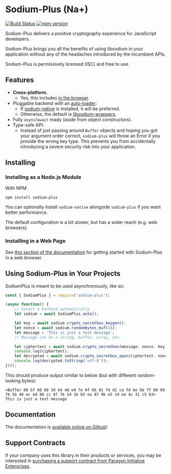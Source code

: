 # Sodium-Plus (Na+)

[![Build Status](https://github.com/paragonie/sodium-plus/workflows/CI/badge.svg)](https://github.com/paragonie/sodium-plus/actions?workflow=CI)
[![npm version](https://img.shields.io/npm/v/sodium-plus.svg)](https://npm.im/sodium-plus)

Sodium-Plus delivers a positive cryptography experience for JavaScript developers.

Sodium-Plus brings you all the benefits of using libsodium in your application
without any of the headaches introduced by the incumbent APIs.

Sodium-Plus is permissively licensed (ISC) and free to use.

## Features

* **Cross-platform.**
  * Yes, this includes [in the browser](docs/getting-started.md#sodium-plus-in-the-browser).
* Pluggable backend with an [auto-loader](docs/getting-started.md):
  * If [sodium-native](https://github.com/sodium-friends/sodium-native)
    is installed, it will be preferred.
  * Otherwise, the default is [libsodium-wrappers](https://github.com/jedisct1/libsodium.js).
* Fully `async`/`await` ready (aside from object constructors).
* Type-safe API:
  * Instead of just passing around `Buffer` objects and hoping you got your
    argument order correct, `sodium-plus` will throw an Error if you provide
    the wrong key type. This prevents you from accidentally introducing a severe
    security risk into your application.

## Installing

### Installing as a Node.js Module

With NPM:

```terminal
npm install sodium-plus
```

You can optionally install `sodium-native` alongside `sodium-plus` if you
want better performance.

The default configuration is a bit slower, but has a wider reach
(e.g. web browsers).

### Installing in a Web Page

See [this section of the documentation](docs/getting-started.md#sodium-plus-in-the-browser)
for getting started with Sodium-Plus in a web browser.

## Using Sodium-Plus in Your Projects

SodiumPlus is meant to be used asynchronously, like so:

```javascript
const { SodiumPlus } = require('sodium-plus');

(async function() {
    // Select a backend automatically
    let sodium = await SodiumPlus.auto();

    let key = await sodium.crypto_secretbox_keygen();
    let nonce = await sodium.randombytes_buf(24);
    let message = 'This is just a test message';
    // Message can be a string, buffer, array, etc.

    let ciphertext = await sodium.crypto_secretbox(message, nonce, key);
    console.log(ciphertext);
    let decrypted = await sodium.crypto_secretbox_open(ciphertext, nonce, key);
    console.log(decrypted.toString('utf-8'));
})();
```

This should produce output similar to below (but with different random-looking bytes):

``` 
<Buffer 00 b7 66 89 3d b4 4d e9 7e 0f 66 91 fd d1 ca fd be bb 7f 00 89 76 5b 48 ec ed 80 cc 87 76 54 1b b5 ea 87 9b e5 19 ee 4c 31 c5 63>
This is just a test message
```

## Documentation

The documentation is [available online on Github](https://github.com/paragonie/sodium-plus/tree/master/docs)!

## Support Contracts

If your company uses this library in their products or services, you may be
interested in [purchasing a support contract from Paragon Initiative Enterprises](https://paragonie.com/enterprise).
